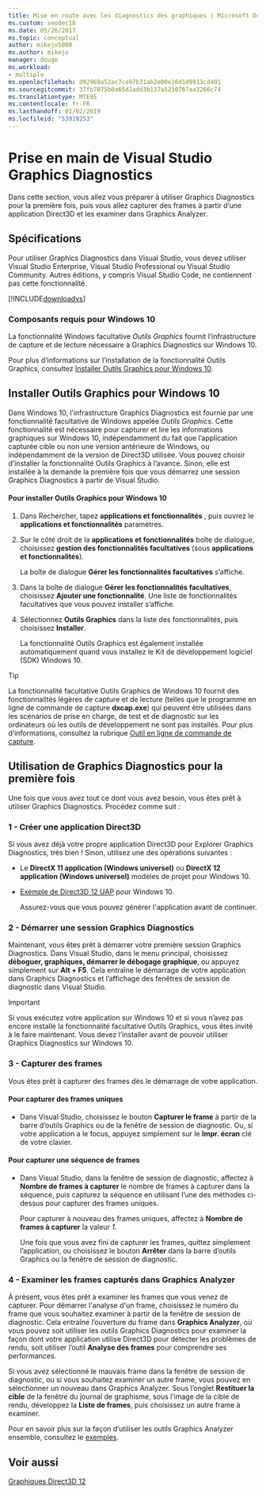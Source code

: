 ```yaml
---
title: Mise en route avec les diagnostics des graphiques | Microsoft Docs
ms.custom: seodec18
ms.date: 05/26/2017
ms.topic: conceptual
author: mikejo5000
ms.author: mikejo
manager: douge
ms.workload:
- multiple
ms.openlocfilehash: d92969a52ac7ce97b31ab2e00e16d1d9913cd401
ms.sourcegitcommit: 37fb7075b0a65d2add3b137a5230767aa3266c74
ms.translationtype: MTE95
ms.contentlocale: fr-FR
ms.lasthandoff: 01/02/2019
ms.locfileid: "53919253"
---
```

# <a name="getting-started-with-visual-studio-graphics-diagnostics"></a>Prise en main de Visual Studio Graphics Diagnostics
Dans cette section, vous allez vous préparer à utiliser Graphics Diagnostics pour la première fois, puis vous allez capturer des frames à partir d’une application Direct3D et les examiner dans Graphics Analyzer.  
  
## <a name="requirements"></a>Spécifications  
 Pour utiliser Graphics Diagnostics dans Visual Studio, vous devez utiliser Visual Studio Enterprise, Visual Studio Professional ou Visual Studio Community.  Autres éditions, y compris Visual Studio Code, ne contiennent pas cette fonctionnalité.
 
 [!INCLUDE[downloadvs](../includes/downloadvs_md.md)]  
  
### <a name="windows-10-prerequisites"></a>Composants requis pour Windows 10  
 La fonctionnalité Windows facultative *Outils Graphics* fournit l’infrastructure de capture et de lecture nécessaire à Graphics Diagnostics sur Windows 10.  
  
 Pour plus d’informations sur l’installation de la fonctionnalité Outils Graphics, consultez [Installer Outils Graphics pour Windows 10](#InstallGraphicsTools).  
  
##  <a name="InstallGraphicsTools"></a> Installer Outils Graphics pour Windows 10  
 Dans Windows 10, l’infrastructure Graphics Diagnostics est fournie par une fonctionnalité facultative de Windows appelée *Outils Graphics*. Cette fonctionnalité est nécessaire pour capturer et lire les informations graphiques sur Windows 10, indépendamment du fait que l’application capturée cible ou non une version antérieure de Windows, ou indépendamment de la version de Direct3D utilisée. Vous pouvez choisir d’installer la fonctionnalité Outils Graphics à l’avance. Sinon, elle est installée à la demande la première fois que vous démarrez une session Graphics Diagnostics à partir de Visual Studio.  
  
#### <a name="to-install-graphics-tools-for-windows-10"></a>Pour installer Outils Graphics pour Windows 10  
  
1. Dans Rechercher, tapez **applications et fonctionnalités** , puis ouvrez le **applications et fonctionnalités** paramètres.
  
2. Sur le côté droit de la **applications et fonctionnalités** boîte de dialogue, choisissez **gestion des fonctionnalités facultatives** (sous **applications et fonctionnalités**).

   La boîte de dialogue **Gérer les fonctionnalités facultatives** s’affiche.
  
3. Dans la boîte de dialogue **Gérer les fonctionnalités facultatives**, choisissez **Ajouter une fonctionnalité**. Une liste de fonctionnalités facultatives que vous pouvez installer s’affiche.  
  
4. Sélectionnez **Outils Graphics** dans la liste des fonctionnalités, puis choisissez **Installer**.  
  
   La fonctionnalité Outils Graphics est également installée automatiquement quand vous installez le Kit de développement logiciel (SDK) Windows 10.  
  
> [!TIP]
>  La fonctionnalité facultative Outils Graphics de Windows 10 fournit des fonctionnalités légères de capture et de lecture (telles que le programme en ligne de commande de capture **dxcap.exe**) qui peuvent être utilisées dans les scénarios de prise en charge, de test et de diagnostic sur les ordinateurs où les outils de développement ne sont pas installés. Pour plus d’informations, consultez la rubrique [Outil en ligne de commande de capture](command-line-capture-tool.md).  
  
## <a name="using-graphics-diagnostics-for-the-first-time"></a>Utilisation de Graphics Diagnostics pour la première fois  
 Une fois que vous avez tout ce dont vous avez besoin, vous êtes prêt à utiliser Graphics Diagnostics. Procédez comme suit :  
  
### <a name="1---create-a-direct3d-app"></a>1 - Créer une application Direct3D  
 Si vous avez déjà votre propre application Direct3D pour Explorer Graphics Diagnostics, très bien ! Sinon, utilisez une des opérations suivantes :

- Le **DirectX 11 application (Windows universel)** ou **DirectX 12 application (Windows universel)** modèles de projet pour Windows 10.
- [Exemple de Direct3D 12 UAP](https://code.msdn.microsoft.com/Direct3D-12-UAP-Sample-ecb1779f) pour Windows 10.  
  
  Assurez-vous que vous pouvez générer l'application avant de continuer.  
  
### <a name="2---start-a-graphics-diagnostics-session"></a>2 - Démarrer une session Graphics Diagnostics  
 Maintenant, vous êtes prêt à démarrer votre première session Graphics Diagnostics. Dans Visual Studio, dans le menu principal, choisissez **déboguer, graphiques, démarrer le débogage graphique**, ou appuyez simplement sur **Alt + F5**. Cela entraîne le démarrage de votre application dans Graphics Diagnostics et l’affichage des fenêtres de session de diagnostic dans Visual Studio.  
  
> [!IMPORTANT]
>  Si vous exécutez votre application sur Windows 10 et si vous n’avez pas encore installé la fonctionnalité facultative Outils Graphics, vous êtes invité à le faire maintenant. Vous devez l’installer avant de pouvoir utiliser Graphics Diagnostics sur Windows 10.  
  
### <a name="3---capture-frames"></a>3 - Capturer des frames  
 Vous êtes prêt à capturer des frames dès le démarrage de votre application.  
  
#### <a name="to-capture-single-frames"></a>Pour capturer des frames uniques  
  
-   Dans Visual Studio, choisissez le bouton **Capturer le frame** à partir de la barre d’outils Graphics ou de la fenêtre de session de diagnostic. Ou, si votre application a le focus, appuyez simplement sur le **Impr. écran** clé de votre clavier.
  
#### <a name="to-capture-a-sequence-of-frames"></a>Pour capturer une séquence de frames  
  
- Dans Visual Studio, dans la fenêtre de session de diagnostic, affectez à **Nombre de frames à capturer** le nombre de frames à capturer dans la séquence, puis capturez la séquence en utilisant l’une des méthodes ci-dessus pour capturer des frames uniques.  
  
   Pour capturer à nouveau des frames uniques, affectez à **Nombre de frames à capturer** la valeur *1*.  
  
  Une fois que vous avez fini de capturer les frames, quittez simplement l’application, ou choisissez le bouton **Arrêter** dans la barre d’outils Graphics ou la fenêtre de session de diagnostic.  
  
### <a name="4---examine-captured-frames-in-the-graphics-analyzer"></a>4 - Examiner les frames capturés dans Graphics Analyzer  
 À présent, vous êtes prêt à examiner les frames que vous venez de capturer. Pour démarrer l'analyse d'un frame, choisissez le numéro du frame que vous souhaitez examiner à partir de la fenêtre de session de diagnostic. Cela entraîne l’ouverture du frame dans **Graphics Analyzer**, où vous pouvez soit utiliser les outils Graphics Diagnostics pour examiner la façon dont votre application utilise Direct3D pour détecter les problèmes de rendu, soit utiliser l’outil **Analyse des frames** pour comprendre ses performances.  
  
 Si vous avez sélectionné le mauvais frame dans la fenêtre de session de diagnostic, ou si vous souhaitez examiner un autre frame, vous pouvez en sélectionner un nouveau dans Graphics Analyzer. Sous l’onglet **Restituer la cible** de la fenêtre du journal de graphisme, sous l’image de la cible de rendu, développez la **Liste de frames**, puis choisissez un autre frame à examiner.  
  
 Pour en savoir plus sur la façon d’utiliser les outils Graphics Analyzer ensemble, consultez le [exemples](graphics-diagnostics-examples.md).  
  
## <a name="see-also"></a>Voir aussi  
 [Graphiques Direct3D 12](/windows/desktop/direct3d12/direct3d-12-graphics)
